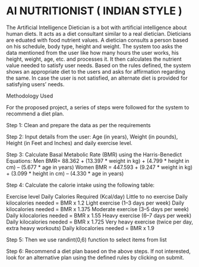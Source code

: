 # AI NUTRITIONIST ( INDIAN STYLE )
The Artificial Intelligence Dietician is a bot with artificial intelligence about human diets. It acts as a diet consultant similar to a real dietician. Dieticians are eduated with food nutrient values. A dietician consults a person based on his schedule, body type, height and weight. The system too asks the data mentioned from the user like how many hours the user works, his height, weight, age, etc. and processes it. It then calculates the nutrient value needed to satisfy user needs. Based on the rules defined, the system shows an appropriate diet to the users and asks for affirmation regarding the same. In case the user is not satisfied, an alternate diet is provided for satisfying users’ needs.

Methodology Used

For the proposed project, a series of steps were followed for the system to recommend a diet plan.

Step 1: Clean and prepare the data as per the requirements

Step 2: Input details from the user: Age (in years), Weight (in pounds), Height (in Feet and Inches) and daily exercise level.

Step 3: Calculate Basal Metabolic Rate (BMR) using the Harris-Benedict Equations:
		Men BMR= 88.362 + (13.397 * weight in kg) + (4.799 * height in cm) – (5.677 * age in years)
		Women BMR = 447.593 + (9.247 * weight in kg) + (3.099 * height in cm) – (4.330 * age in years) 

Step 4: Calculate the calorie intake using the following table:

Exercise level	Daily Calories Required (Kcal/day)
Little to no exercise	Daily kilocalories needed = BMR x 1.2
Light exercise (1–3 days per week)	Daily kilocalories needed = BMR x 1.375
Moderate exercise (3–5 days per week)	Daily kilocalories needed = BMR x 1.55
Heavy exercise (6–7 days per week)	Daily kilocalories needed = BMR x 1.725
Very heavy exercise (twice per day, extra heavy workouts)	Daily kilocalories needed = BMR x 1.9

Step 5: Then we use randint(0,6) function to select items from list

Step 6: Recommend a diet plan based on the above steps. If not interested, look for an alternative plan using the defined rules by clicking on submit.
